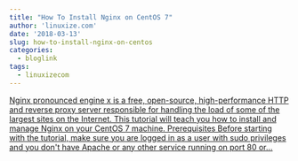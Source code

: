 ```yaml
---
title: "How To Install Nginx on CentOS 7"
author: 'linuxize.com'
date: '2018-03-13'
slug: how-to-install-nginx-on-centos
categories:
  - bloglink
tags:
  - linuxizecom
---
```


[Nginx pronounced engine x is a free, open-source, high-performance HTTP and reverse proxy server responsible for handling the load of some of the largest sites on the Internet. This tutorial will teach you how to install and manage Nginx on your CentOS 7 machine. Prerequisites Before starting with the tutorial, make sure you are logged in as a user with sudo privileges and you don't have Apache or any other service running on port 80 or...<click to read more>](https://linuxize.com/post/how-to-install-nginx-on-centos-7/)

